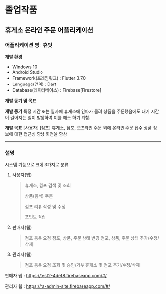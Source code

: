 # 졸업작품

## 휴게소 온라인 주문 어플리케이션

### 어플리케이션 명 : 휴잇

**개발 환경**
- Windows 10
- Android Studio
- Framework(프레임워크) : Flutter 3.7.0
- Language(언어) : Dart
- Database(데이터베이스) : Firebase[Firestore]

**개발 동기 및 목표**

**개발 동기**
특정 시간 또는 일자에 휴게소에 인파가 몰려 상품을 주문했음에도
대기 시간이 길어지는 일이 발생하여 이를 해소 하기 위함.

**개발 목표**
        [사용자]                            [점포]
      휴게소, 점포,              오프라인 주문 외에 온라인 주문 접수
상품 정보에 대한 접근성 향상                회전율 향상

---

### 설명
시스템 기능으로 크게 3가지로 분류
1. 사용자(앱)
   > 휴게소, 점포 검색 및 조회
   > 
   > 상품(음식) 주문
   > 
   > 점포 리뷰 작성 및 수정
   > 
   > 포인트 적립
   
3. 판매자(웹)
   > 점포 등록 요청
   > 점포, 상품, 주문 상태 변경
   > 점포, 상품, 주문 상태 추가/수정/삭제
   
5. 관리자(웹)
   > 점포 등록 요청 조회 및 승인/거부
   > 휴게소 및 점포 추가/수정/삭제

판매자 웹 : https://test2-4def8.firebaseapp.com/#/

관리자 웹 : https://ra-admin-site.firebaseapp.com/#/
